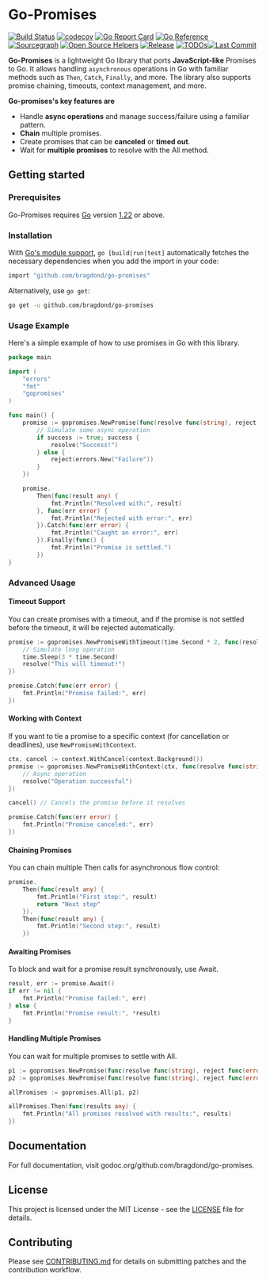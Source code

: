 # Go-Promises

[![Build Status](https://github.com/bragdond/go-promises/workflows/Run%20Tests/badge.svg?branch=master)](https://github.com/bragdond/go-promises/actions?query=branch%3Amaster)
[![codecov](https://codecov.io/gh/bragdond/go-promises/branch/master/graph/badge.svg)](https://codecov.io/gh/bragdond/go-promises)
[![Go Report Card](https://goreportcard.com/badge/github.com/bragdond/go-promises)](https://goreportcard.com/report/github.com/bragdond/go-promises)
[![Go Reference](https://pkg.go.dev/badge/github.com/bragdond/go-promises?status.svg)](https://pkg.go.dev/github.com/bragdond/go-promises?tab=doc)
[![Sourcegraph](https://sourcegraph.com/github.com/bragdond/go-promises/-/badge.svg)](https://sourcegraph.com/github.com/bragdond/go-promises?badge)
[![Open Source Helpers](https://www.codetriage.com/bragdond/go-promises/badges/users.svg)](https://www.codetriage.com/bragdond/go-promises)
[![Release](https://img.shields.io/github/release/bragdond/go-promises.svg?style=flat-square)](https://github.com/bragdond/go-promises/releases)
[![TODOs](https://badgen.net/https/api.tickgit.com/badgen/github.com/bragdond/go-promises)](https://www.tickgit.com/browse?repo=github.com/bragdond/go-promises)[![Last Commit](https://img.shields.io/github/last-commit/avelino/awesome-go)](https://img.shields.io/github/last-commit/avelino/awesome-go)

**Go-Promises** is a lightweight Go library that ports **JavaScript-like** Promises to Go. It allows handling ``asynchronous`` operations in Go with familiar methods such as ``Then``, ``Catch``, ``Finally``, and more. The library also supports promise chaining, timeouts, context management, and more.

**Go-promises's key features are**

- Handle **async operations** and manage success/failure using a familiar pattern.
- **Chain** multiple promises.
- Create promises that can be **canceled** or **timed out**.
- Wait for **multiple promises** to resolve with the All method.

## Getting started

### Prerequisites

Go-Promises requires [Go](https://go.dev/) version [1.22](https://go.dev/doc/devel/release#go1.22.0) or above.

### Installation

With [Go's module support](https://go.dev/wiki/Modules#how-to-use-modules), `go [build|run|test]` automatically fetches the necessary dependencies when you add the import in your code:

```sh
import "github.com/bragdond/go-promises"
```

Alternatively, use `go get`:

```sh
go get -u github.com/bragdond/go-promises
```

### Usage Example

Here's a simple example of how to use promises in Go with this library.

```go
package main

import (
    "errors"
    "fmt"
    "gopromises"
)

func main() {
    promise := gopromises.NewPromise(func(resolve func(string), reject func(error)) {
        // Simulate some async operation
        if success := true; success {
            resolve("Success!")
        } else {
            reject(errors.New("Failure"))
        }
    })

    promise.
        Then(func(result any) {
            fmt.Println("Resolved with:", result)
        }, func(err error) {
            fmt.Println("Rejected with error:", err)
        }).Catch(func(err error) {
            fmt.Println("Caught an error:", err)
        }).Finally(func() {
            fmt.Println("Promise is settled.")
        })
}
```

### Advanced Usage

#### Timeout Support

You can create promises with a timeout, and if the promise is not settled before the timeout, it will be rejected automatically.

```go
promise := gopromises.NewPromiseWithTimeout(time.Second * 2, func(resolve func(string), reject func(error)) {
    // Simulate long operation
    time.Sleep(3 * time.Second)
    resolve("This will timeout!")
})

promise.Catch(func(err error) {
    fmt.Println("Promise failed:", err)
})
```

#### Working with Context

If you want to tie a promise to a specific context (for cancellation or deadlines), use ``NewPromiseWithContext``.

```go
ctx, cancel := context.WithCancel(context.Background())
promise := gopromises.NewPromiseWithContext(ctx, func(resolve func(string), reject func(error)) {
    // Async operation
    resolve("Operation successful")
})

cancel() // Cancels the promise before it resolves

promise.Catch(func(err error) {
    fmt.Println("Promise canceled:", err)
})
```

#### Chaining Promises

You can chain multiple Then calls for asynchronous flow control:

```go
promise.
    Then(func(result any) {
        fmt.Println("First step:", result)
        return "Next step"
    }).
    Then(func(result any) {
        fmt.Println("Second step:", result)
    })
```

#### Awaiting Promises

To block and wait for a promise result synchronously, use Await.

```go
result, err := promise.Await()
if err != nil {
    fmt.Println("Promise failed:", err)
} else {
    fmt.Println("Promise result:", *result)
}
```

#### Handling Multiple Promises

You can wait for multiple promises to settle with All.

```go
p1 := gopromises.NewPromise(func(resolve func(string), reject func(error)) { resolve("Promise 1 resolved") })
p2 := gopromises.NewPromise(func(resolve func(string), reject func(error)) { resolve("Promise 2 resolved") })

allPromises := gopromises.All(p1, p2)

allPromises.Then(func(results any) {
    fmt.Println("All promises resolved with results:", results)
})
```

## Documentation

For full documentation, visit godoc.org/github.com/bragdond/go-promises.

## License

This project is licensed under the MIT License - see the [LICENSE](./LICENSE) file for details.

## Contributing

Please see [CONTRIBUTING.md](CONTRIBUTING.md) for details on submitting patches and the contribution workflow.